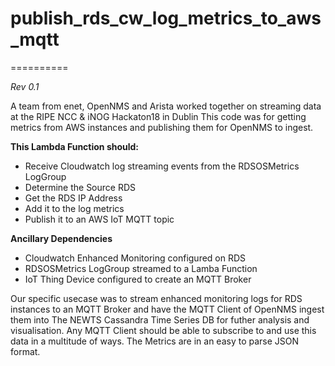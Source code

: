 # publish_rds_cw_log_metrics_to_aws_mqtt
==========

*Rev 0.1*

A team from enet, OpenNMS and Arista worked together on streaming data at the RIPE NCC & iNOG Hackaton18 in Dublin
This code was for getting metrics from AWS instances and publishing them for OpenNMS to ingest.

**This Lambda Function should:**
- Receive Cloudwatch log streaming events from the RDSOSMetrics LogGroup
- Determine the Source RDS
- Get the RDS IP Address
- Add it to the log metrics
- Publish it to an AWS IoT MQTT topic

**Ancillary Dependencies**
- Cloudwatch Enhanced Monitoring configured on RDS
- RDSOSMetrics LogGroup streamed to a Lamba Function
- IoT Thing Device configured to create an MQTT Broker

Our specific usecase was to stream enhanced monitoring logs for RDS instances to an MQTT Broker and have the MQTT Client of OpenNMS ingest them into The NEWTS Cassandra Time Series DB for futher analysis and visualisation. Any MQTT Client should be able to subscribe to and use this data in a multitude of ways.
The Metrics are in an easy to parse JSON format.

